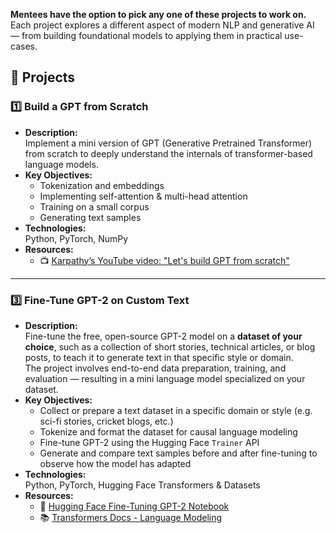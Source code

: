 **Mentees have the option to pick any one of these projects to work on.**
Each project explores a different aspect of modern NLP and generative AI — from building foundational models to applying them in practical use-cases.

## 📝 Projects

### 1️⃣ Build a GPT from Scratch
- **Description:**  
  Implement a mini version of GPT (Generative Pretrained Transformer) from scratch to deeply understand the internals of transformer-based language models.
- **Key Objectives:**  
  - Tokenization and embeddings  
  - Implementing self-attention & multi-head attention  
  - Training on a small corpus  
  - Generating text samples
- **Technologies:**  
  Python, PyTorch, NumPy
- **Resources:**  
  - 📺 [Karpathy’s YouTube video: "Let's build GPT from scratch"](https://www.youtube.com/watch?v=kCc8FmEb1nY)

---

### 3️⃣ Fine-Tune GPT-2 on Custom Text
- **Description:**  
  Fine-tune the free, open-source GPT-2 model on a **dataset of your choice**, such as a collection of short stories, technical articles, or blog posts, to teach it to generate text in that specific style or domain.  
  The project involves end-to-end data preparation, training, and evaluation — resulting in a mini language model specialized on your dataset.
- **Key Objectives:**  
  - Collect or prepare a text dataset in a specific domain or style (e.g. sci-fi stories, cricket blogs, etc.)
  - Tokenize and format the dataset for causal language modeling
  - Fine-tune GPT-2 using the Hugging Face `Trainer` API
  - Generate and compare text samples before and after fine-tuning to observe how the model has adapted
- **Technologies:**  
  Python, PyTorch, Hugging Face Transformers & Datasets
- **Resources:**  
  - 📓 [Hugging Face Fine-Tuning GPT-2 Notebook](https://colab.research.google.com/github/huggingface/notebooks/blob/main/examples/language_modeling.ipynb)  
  - 📚 [Transformers Docs - Language Modeling](https://huggingface.co/docs/transformers/tasks/language_modeling)
